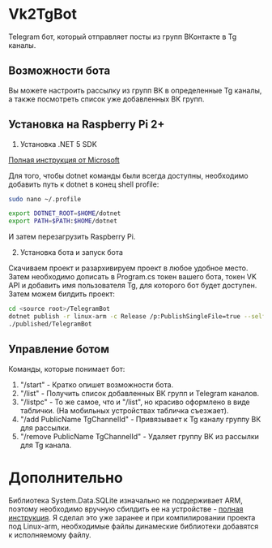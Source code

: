 # Vk2TgBot

Telegram бот, который отправляет посты из групп ВКонтакте в Tg каналы.

## Возможности бота

Вы можете настроить рассылку из групп ВК в определенные Tg каналы, а также посмотреть список уже добавленных ВК групп.

## Установка на Raspberry Pi 2+

1. Установка .NET 5 SDK

[Полная инструкция от Microsoft](https://dotnet.microsoft.com/download/dotnet/5.0 "Microsoft Download .NET 5.0")

Для того, чтобы dotnet команды были всегда доступны, необходимо добавить путь к dotnet в конец shell profile:
```bash
sudo nano ~/.profile

export DOTNET_ROOT=$HOME/dotnet
export PATH=$PATH:$HOME/dotnet
```
И затем перезагрузить Raspberry Pi.

2. Установка бота и запуск бота

Скачиваем проект и разархивируем проект в любое удобное место.
Затем необходимо дописать в Program.cs токен вашего бота, токен VK API и добавить имя пользователя Tg, для которого бот будет доступен.
Затем можем билдить проект:

```bash
cd <source root>/TelegramBot
dotnet publish -r linux-arm -c Release /p:PublishSingleFile=true --self-contained false --output ./published
./published/TelegramBot
```

## Управление ботом

Команды, которые понимает бот:
1. "/start" - Кратко опишет возможности бота.
2. "/list" - Получить список добавленных ВК групп и Telegram каналов.
3. "/listpc" - То же самое, что и "/list", но красиво оформлено в виде таблички. (На мобильных устройствах табличка съезжает).
4. "/add PublicName TgChannelId" - Привязывает к Tg каналу группу ВК для рассылки. 
5. "/remove PublicName TgChannelId" - Удаляет группу ВК из рассылки для Tg канала.

# Дополнительно

Библиотека System.Data.SQLite изначально не поддерживает ARM, поэтому необходимо вручную сбилдить ее на устройстве - [полная инструкция](http://blog.wezeku.com/2016/10/09/using-system-data-sqlite-under-linux-and-mono/). Я сделал это уже заранее и при компилировании проекта под Linux-arm, необходимые файлы динамеские библиотеки добавятся к исполняемому файлу. 
